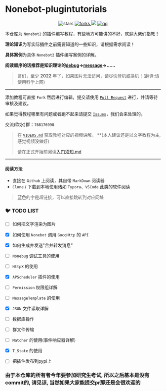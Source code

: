 # Nonebot-plugintutorials
<p align="center">
  <img src="https://img.shields.io/github/stars/MRSlouzk/Nonebot-plugintutorials?style=social" alt="stars">
  <a href="https://github.com/MRSlouzk/Nonebot-plugintutorials/fork">
    <img src="https://img.shields.io/github/forks/MRSlouzk/Nonebot-plugintutorials?label=Fork" alt="forks">
  </a>
  <img src="https://img.shields.io/badge/%E5%AE%8C%E6%88%90%E5%BA%A6-60%25-yellowgreen">
  <a href="https://jq.qq.com/?_wv=1027&k=OrAdhOKy">
    <img src="https://img.shields.io/badge/QQ%E7%BE%A4-768176998-red" alt="qq">
  </a>
</p>  

本仓库为 `Nonebot2` 的插件编写教程，有些地方可能讲的不好，欢迎大佬们指教！

**理论知识**为写实际插件之前需要知道的一些知识，请根据需求阅读！

**具体案例**为具体 `Nonebot2` 插件编写案例的详解。

**阅读顺序的话推荐是知识理论的[debug](https://github.com/MRSlouzk/Nonebot-plugintutorials/blob/main/%E7%9F%A5%E8%AF%86%E7%90%86%E8%AE%BA/debug.md)->[message](https://github.com/MRSlouzk/Nonebot-plugintutorials/blob/main/%E7%9F%A5%E8%AF%86%E7%90%86%E8%AE%BA/message.md)->......**

> 哥们，至少 **2022** 年了，如果图片无法访问，请尽快登机或换机！(翻译:请使用科学上网)

------

添加教程可直接 `Fork` 然后进行编辑，提交请使用 [`Pull Request`](https://github.com/MRSlouzk/Nonebot-plugintutorials/pulls) 进行，并请等待审核及建议。

如果觉得教程哪里有问题或者跑不起来请提交 [`Issues`](https://github.com/MRSlouzk/Nonebot-plugintutorials/issues)，我们会来处理的。

交流(吹水)群：`768176998`

> 在 [`VIDEOS.md`](VIDEOS.md) 获取教程对应的视频讲解。 **(本人建议还是以文字教程为主, 感觉视频没做好)
>
> 请在正式开始前阅读[入门须知.md](https://github.com/MRSlouzk/Nonebot-plugintutorials/blob/main/%E5%85%A5%E9%97%A8%E9%A1%BB%E7%9F%A5.md)

------

#### 阅读方法

- 直接在 `Github` 上阅读，其自带 `MarkDown` 阅读器
- `Clone` / 下载到本地使用诸如 `Typora`、`VSCode` 此类的软件阅读

> 蓝色的字是超链接，可以直接跳转到对应网址

### 🐦 TODO LIST

- [ ] 如何把文字渲染为图片
- [x] 如何使用 `Nonebot` 调用 `GocqHttp` 的 `API`
- [x] 如何生成并发送"合并转发消息"
- [ ] `Nonebug` 调试工具的使用
- [ ] `HttpX` 的使用
- [x] `APScheduler` 插件的使用
- [ ] `Permission` 权限组详解
- [ ] `MessageTemplate` 的使用
- [x] `JSON` 文件读取详解
- [ ] 数据库操作
- [ ] 群文件传输
- [ ] `Matcher` 的使用(事件响应器详解)
- [x] `T_State` 的使用
- [ ] 把插件发布到pypi上



### 由于本仓库的所有者今年要参加研究生考试, 所以之后基本是没有commit的, 请见谅, 当然如果大家能提交pr那还是会很欢迎的
